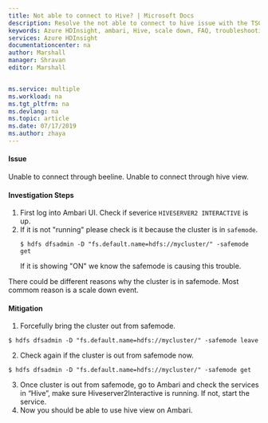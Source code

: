 ```yaml
---
title: Not able to connect to Hive? | Microsoft Docs
description: Resolve the not able to connect to hive issue with the TSG.
keywords: Azure HDInsight, ambari, Hive, scale down, FAQ, troubleshooting guide
services: Azure HDInsight
documentationcenter: na
author: Marshall
manager: Shravan
editor: Marshall


ms.service: multiple
ms.workload: na
ms.tgt_pltfrm: na
ms.devlang: na
ms.topic: article
ms.date: 07/17/2019
ms.author: zhaya
---
```


#### Issue
Unable to connect through beeline. Unable to connect through hive view.

#### Investigation Steps
1. First log into Ambari UI. Check if severice `HIVESERVER2 INTERACTIVE` is up. 
2. If it is not "running" please check is it because the cluster is in `safemode`.
    ```
    $ hdfs dfsadmin -D "fs.default.name=hdfs://mycluster/" -safemode get
    ```
   If it is showing "ON" we know the safemode is causing this trouble.

There could be different reasons why the cluster is in safemode. Most commom reason is a scale down event.

#### Mitigation
1. Forcefully bring the cluster out from safemode.
```
$ hdfs dfsadmin -D "fs.default.name=hdfs://mycluster/" -safemode leave
```
2. Check again if the cluster is out from safemode now.
```
$ hdfs dfsadmin -D "fs.default.name=hdfs://mycluster/" -safemode get
```
3. Once cluster is out from safemode, go to Ambari and check the services in “Hive”, make sure Hiveserver2Interactive is running.
If not, start the service.
4. Now you should be able to use hive view on Ambari.

